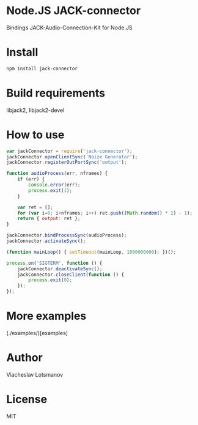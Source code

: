 Node.JS JACK-connector
======================

Bindings JACK-Audio-Connection-Kit for Node.JS

Install
=======
```bash
npm install jack-connector
```

Build requirements
==================
libjack2, libjack2-devel

How to use
==========
```javascript
var jackConnector = require('jack-connector');
jackConnector.openClientSync('Noize Generator');
jackConnector.registerOutPortSync('output');

function audioProcess(err, nframes) {
	if (err) {
		console.error(err);
		process.exit(1);
	}

	var ret = [];
	for (var i=0; i<nframes; i++) ret.push((Math.random() * 2) - 1);
	return { output: ret };
}

jackConnector.bindProcessSync(audioProcess);
jackConnector.activateSync();

(function mainLoop() { setTimeout(mainLoop, 1000000000); })();

process.on('SIGTERM', function () {
	jackConnector.deactivateSync();
	jackConnector.closeClient(function () {
		process.exit(0);
	});
});
```

More examples
=============

(./examples/)[examples]

Author
======

Viacheslav Lotsmanov

License
=======

MIT

